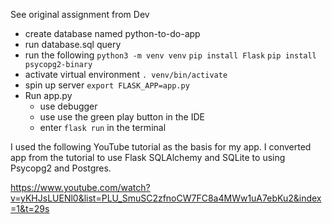 See original assignment from Dev

- create database named python-to-do-app
- run database.sql query
- run the following
    `python3 -m venv venv`
    `pip install Flask`
    `pip install psycopg2-binary`
- activate virtual environment
    `. venv/bin/activate`
- spin up server
    `export FLASK_APP=app.py`
- Run app.py
    - use debugger
    - use use the green play button in the IDE
    - enter `flask run` in the terminal

I used the following YouTube tutorial as the basis for my app. I converted
app from the tutorial to use Flask SQLAlchemy and SQLite to using Psycopg2 and Postgres.

https://www.youtube.com/watch?v=yKHJsLUENl0&list=PLU_SmuSC2zfnoCW7FC8a4MWw1uA7ebKu2&index=1&t=29s


